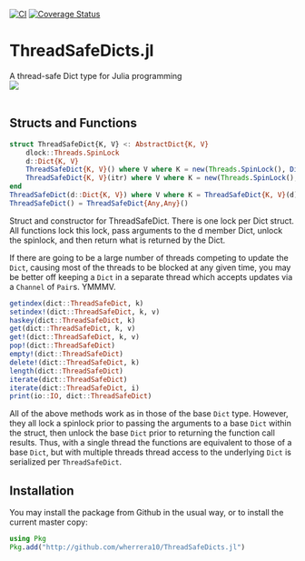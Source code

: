 [![CI](https://github.com/wherrera10/ThreadSafeDicts.jl/actions/workflows/ci.yml/badge.svg)](https://github.com/wherrera10/ThreadSafeDicts.jl/actions/workflows/ci.yml)
[![Coverage Status](https://coveralls.io/repos/github/wherrera10/ThreadSafeDicts.jl/badge.svg?branch=master)](https://coveralls.io/github/wherrera10/ThreadSafeDicts.jl?branch=master)

# ThreadSafeDicts.jl
A thread-safe Dict type for Julia programming
<br />
<img src="https://github.com/wherrera10/ThreadSafeDicts.jl/blob/master/docs/src/spool.png">
<br /><br />


## Structs and Functions
```julia
struct ThreadSafeDict{K, V} <: AbstractDict{K, V}
    dlock::Threads.SpinLock
    d::Dict{K, V}
    ThreadSafeDict{K, V}() where V where K = new(Threads.SpinLock(), Dict{K, V}())
    ThreadSafeDict{K, V}(itr) where V where K = new(Threads.SpinLock(), Dict{K, V}(itr))
end
ThreadSafeDict(d::Dict{K, V}) where V where K = ThreadSafeDict{K, V}(d)
ThreadSafeDict() = ThreadSafeDict{Any,Any}()
```

Struct and constructor for ThreadSafeDict. There is one lock per Dict struct. All functions lock this lock, pass 
arguments to the d member Dict, unlock the spinlock, and then return what is returned by the Dict.

If there are going to be a large number of threads competing to update the `Dict`, causing most of the threads to 
be blocked at any given time, you may be better off keeping a `Dict` in a separate thread which accepts updates
via a `Channel` of `Pair`s.  YMMMV. 

```julia
getindex(dict::ThreadSafeDict, k)
setindex!(dict::ThreadSafeDict, k, v)
haskey(dict::ThreadSafeDict, k)
get(dict::ThreadSafeDict, k, v)
get!(dict::ThreadSafeDict, k, v)
pop!(dict::ThreadSafeDict)
empty!(dict::ThreadSafeDict)
delete!(dict::ThreadSafeDict, k)
length(dict::ThreadSafeDict)
iterate(dict::ThreadSafeDict)
iterate(dict::ThreadSafeDict, i)
print(io::IO, dict::ThreadSafeDict)
```

All of the above methods work as in those of the base `Dict` type. However, they all
lock a spinlock prior to passing the arguments to a base `Dict` within the struct, then
unlock the base `Dict` prior to returning the function call results. Thus, with a single
thread the functions are equivalent to those of a base `Dict`, but with multiple threads
thread access to the underlying `Dict` is serialized per `ThreadSafeDict`.

## Installation

You may install the package from Github in the usual way, or to install the current master copy:

```julia
using Pkg
Pkg.add("http://github.com/wherrera10/ThreadSafeDicts.jl")
```
    
